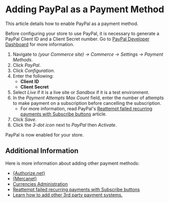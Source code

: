 # Adding PayPal as a Payment Method

This article details how to enable PayPal as a payment method.


Before configuring your store to use PayPal, it is necessary to generate a PayPal Client ID and a Client Secret number. Go to [PayPal Developer Dashboard](https://developer.paypal.com/developer/applications/create) for more information.

1.  Navigate to _(your Commerce site) → Commerce → Settings → Payment Methods_.
2.  Click _PayPal_.
3.  Click _Configuration_.
4.  Enter the following:
    *   **Client ID**
    *   **Client Secret**
5.  Select _Live_ if it is a live site or _Sandbox_ if it is a test environment.
6.  In the _Payment Attempts Max Count_ field, enter the number of attempts to make payment on a subscription before cancelling the subscription. 
    * For more information, read PayPal's [Reattempt failed recurring payments with Subscribe buttons](https://developer.paypal.com/docs/classic/paypal-payments-standard/integration-guide/reattempt-failed-payment/) article.
7.  Click _Save_.
8.  Click the _3-dot icon_ next to _PayPal_ then _Activate_.

PayPal is now enabled for your store.

## Additional Information

Here is more information about adding other payment methods:

*   [{Authorize.net}](Authorize.net)
*   [{Mercanet}](Mercanet)
*   <a href="">Currencies Administration</a>
*   [Reattempt failed recurring payments with Subscribe buttons](https://developer.paypal.com/docs/classic/paypal-payments-standard/integration-guide/reattempt-failed-payment/)
*   <a href="">Learn how to add other 3rd party payment systems.</a>